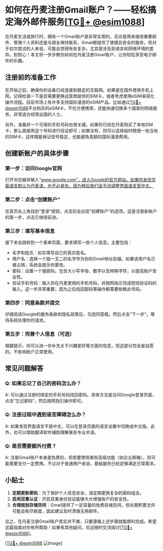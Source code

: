 # 如何在丹麦注册Gmail账户？——轻松搞定海外邮件服务[[TG💪+ @esim1088](https://t.me/s/esim1088)]

在丹麦生活或旅行时，拥有一个Gmail账户是非常实用的。无论是用来接收重要邮件、管理个人资料还是与朋友保持联系，Gmail都提供了便捷且安全的服务。但对于初次尝试的人来说，可能会觉得有些复杂，尤其是涉及到语言和网络环境的差异。别担心！本文将一步步教你如何在丹麦注册Gmail账户，让你轻松享受电子邮件的乐趣。

## 注册前的准备工作

在开始之前，确保你的设备已经连接到稳定的互联网。如果是在国外使用手机上网，记得检查一下是否需要更换运营商提供的SIM卡，或者考虑使用eSIM来简化操作流程。目前市场上有许多支持国际漫游的eSIM产品，比如通过[TG💪+ @esim1088](https://t.me/s/esim1088)平台购买的eSIM卡，不仅方便携带，还能快速切换多个国家的网络服务，非常适合经常出国的人士。

另外，准备好一个可用的手机号码也很关键。如果你已经在丹麦购买了本地SIM卡，那么直接用这个号码进行验证即可；如果没有，则可以选择临时租借一张当地的SIM卡，这样既能保证信号稳定，也能避免高额的国际漫游费用。

## 创建新账户的具体步骤

### 第一步：访问Google官网

打开浏览器并输入“www.google.com”，进入Google的官方网站。如果你发现页面语言默认为丹麦语，也不必紧张，因为稍后我们会手动调整界面语言至中文。

### 第二步：点击“创建账户”

在首页右上角找到“登录”按钮，点击后会出现“创建账户”的选项。这是注册新账户的第一步，点击它继续前进。

### 第三步：填写基本信息

接下来会跳转到一个表单页面，要求填写一些个人信息。主要包括：

- 名字和姓氏：如实填写自己的真实姓名。
- 用户名：选择一个独一无二的名字作为你的Gmail地址前缀。如果该用户名已被占用，系统会提示你更改。
- 密码：设置一个强密码，包含大小写字母、数字以及特殊字符，以提高账户安全性。
- 验证手机号码：输入你在丹麦使用的手机号码，并按照指示完成短信验证码的输入。这一步非常重要，因为之后找回密码等操作都需要依赖此号码。

### 第四步：同意条款并提交

仔细阅读Google的服务条款和隐私政策后，勾选同意框。然后点击“下一步”，等待系统处理你的请求。

### 第五步：完善个人信息（可选）

根据提示，你可以进一步补充关于兴趣爱好等方面的信息，但这部分完全是自愿的，不影响账户正常使用。

## 常见问题解答

### Q: 如果忘记了自己的密码怎么办？
A: 可以通过注册时绑定的手机号码找回密码。具体方法是访问Google登录页面，点击“忘记密码”，然后按照指引操作即可。

### Q: 注册过程中遇到语言障碍怎么办？
A: 如果发现界面语言不是中文，可以在登录页面的语言设置中切换成中文版。此外，也可以借助翻译软件辅助理解某些专业术语。

### Q: 是否需要额外付费？
A: 注册Gmail账户本身是免费的，但若要使用某些高级功能（如企业邮箱），则可能需要支付一定费用。不过对于普通用户来说，基础服务已经足够满足日常需求。

## 小贴士

1. **定期更新密码**：为了保护个人信息安全，请定期更换复杂的密码组合。
2. **启用双重认证**：开启双重身份验证能够大大增强账户的安全性。
3. **合理规划存储空间**：Gmail提供了一定容量的免费存储空间，但长期积累文件可能会耗尽额度，因此建议及时清理无用邮件。

总之，在丹麦注册Gmail账户其实并不难，只要遵循上述步骤就能顺利完成。希望这篇指南对你有所帮助！如果有其他疑问，欢迎随时交流探讨[[TG💪+ @esim1088](https://t.me/s/esim1088)]。

[[TG💪+ @esim1088](https://t.me/s/esim1088) ![Image](https://i.postimg.cc/4NQfJmqS/Snipaste-2025-05-13-00-14-12.png)]